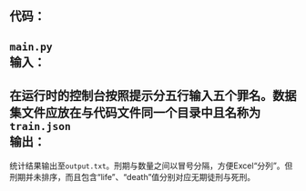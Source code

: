 代码： 
---  
`main.py`  
输入：  
---  
在运行时的控制台按照提示分五行输入五个罪名。数据集文件应放在与代码文件同一个目录中且名称为`train.json`  
输出：  
---  
统计结果输出至`output.txt`。刑期与数量之间以冒号分隔，方便Excel“分列”。但刑期并未排序，而且包含“life”、“death”值分别对应无期徒刑与死刑。

